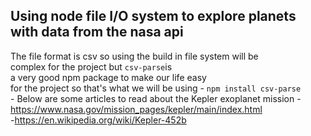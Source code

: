 ## Using node file I/O system to explore planets with data from the nasa api

  The file format is csv so using the build in file system will be <br/> complex for the project but `csv-parse`is <br/> a very good npm package to make our life easy <br/> for the project so that's what we will be using 
        - `npm install csv-parse` <br/>
        - Below are some articles to read about the Kepler exoplanet mission
        -https://www.nasa.gov/mission_pages/kepler/main/index.html <br/>
         -https://en.wikipedia.org/wiki/Kepler-452b
